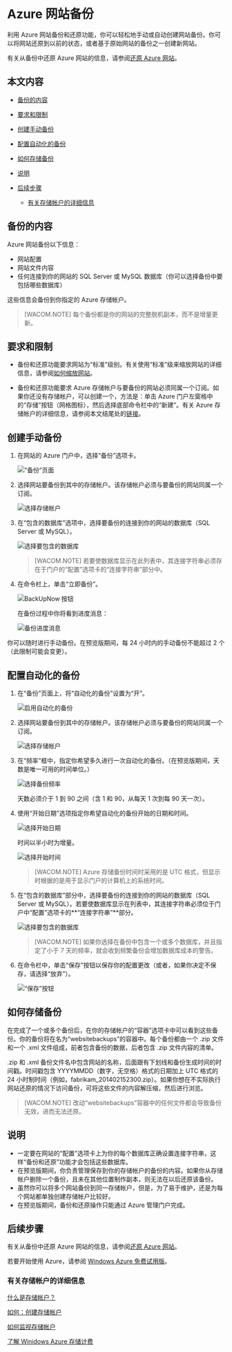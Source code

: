 <properties linkid="web-sites-backup" urlDisplayName="Azure Web Sites Backups" pageTitle="Azure Web Sites Backups" metaKeywords="Azure Web Sites, Backups" description="Learn how to create backups of your Azure web sites." metaCanonical="" services="web-sites" documentationCenter="" title="Azure Web Sites Backups" authors="timamm" solutions="" manager="paulettm" editor="mollybos" />
<tags ms.service="web-sites"
    ms.date=""
    wacn.date=""
    />

# Azure 网站备份

利用 Azure 网站备份和还原功能，你可以轻松地手动或自动创建网站备份。你可以将网站还原到以前的状态，或者基于原始网站的备份之一创建新网站。

有关从备份中还原 Azure 网站的信息，请参阅[还原 Azure 网站][还原 Azure 网站]。

## 本文内容

-   [备份的内容][备份的内容]
-   [要求和限制][要求和限制]
-   [创建手动备份][创建手动备份]
-   [配置自动化的备份][配置自动化的备份]
-   [如何存储备份][如何存储备份]
-   [说明][说明]
-   [后续步骤][后续步骤]

    -   [有关存储帐户的详细信息][有关存储帐户的详细信息]

<a name="whatsbackedup"></a>

## 备份的内容

Azure 网站备份以下信息：

-   网站配置
-   网站文件内容
-   任何连接到你的网站的 SQL Server 或 MySQL 数据库（你可以选择备份中要包括哪些数据库）

这些信息会备份到你指定的 Azure 存储帐户。

> [WACOM.NOTE] 每个备份都是你的网站的完整脱机副本，而不是增量更新。

<a name="requirements"></a>

## 要求和限制

-   备份和还原功能要求网站为“标准”级别。有关使用“标准”级来缩放网站的详细信息，请参阅[如何缩放网站][如何缩放网站]。

-   备份和还原功能要求 Azure 存储帐户与要备份的网站必须同属一个订阅。如果你还没有存储帐户，可以创建一个，方法是：单击 Azure 门户左窗格中的“存储”按钮（网格图标），然后选择底部命令栏中的“新建”。有关 Azure 存储帐户的详细信息，请参阅本文结尾处的[链接][有关存储帐户的详细信息]。

<a name="manualbackup"></a>

## 创建手动备份

1.  在网站的 Azure 门户中，选择“备份”选项卡。

    ![“备份”页面][“备份”页面]

2.  选择网站要备份到其中的存储帐户。该存储帐户必须与要备份的网站同属一个订阅。

    ![选择存储帐户][选择存储帐户]

3.  在“包含的数据库”选项中，选择要备份的连接到你的网站的数据库（SQL Server 或 MySQL）。

    ![选择要包含的数据库][选择要包含的数据库]

    > [WACOM.NOTE] 若要使数据库显示在此列表中，其连接字符串必须存在于门户的“配置”选项卡的“连接字符串”部分中。

4.  在命令栏上，单击“立即备份”。

    ![BackUpNow 按钮][BackUpNow 按钮]

    在备份过程中你将看到进度消息：

    ![备份进度消息][备份进度消息]

你可以随时进行手动备份。在预览版期间，每 24 小时内的手动备份不能超过 2 个（此限制可能会变更）。

<a name="automatedbackups"></a>

## 配置自动化的备份

1.  在“备份”页面上，将“自动化的备份”设置为“开”。

    ![启用自动化的备份][启用自动化的备份]

2.  选择网站要备份到其中的存储帐户。该存储帐户必须与要备份的网站同属一个订阅。

    ![选择存储帐户][选择存储帐户]

3.  在“频率”框中，指定你希望多久进行一次自动化的备份。（在预览版期间，天数是唯一可用的时间单位。）

    ![选择备份频率][选择备份频率]

    天数必须介于 1 到 90 之间（含 1 和 90，从每天 1 次到每 90 天一次）。

4.  使用“开始日期”选项指定你希望自动化的备份开始的日期和时间。

    ![选择开始日期][选择开始日期]

    时间以半小时为增量。

    ![选择开始时间][选择开始时间]

    > [WACOM.NOTE] Azure 存储备份时间时采用的是 UTC 格式，但显示时根据的是用于显示门户的计算机上的系统时间。

5.  在“包含的数据库”部分中，选择要备份的连接到你的网站的数据库（SQL Server 或 MySQL）。若要使数据库显示在列表中，其连接字符串必须位于门户中“配置”选项卡的**“连接字符串”**部分。

    ![选择要包含的数据库][选择要包含的数据库]

    > [WACOM.NOTE] 如果你选择在备份中包含一个或多个数据库，并且指定了小于 7 天的频率，就会收到频繁备份会增加数据库成本的警告。

6.  在命令栏中，单击“保存”按钮以保存你的配置更改（或者，如果你决定不保存，请选择“放弃”）。

    ![“保存”按钮][“保存”按钮]

<a name="aboutbackups"></a>

## 如何存储备份

在完成了一个或多个备份后，在你的存储帐户的“容器”选项卡中可以看到这些备份。你的备份将在名为“websitebackups”的容器中。每个备份都由一个 .zip 文件和一个 .xml 文件组成，前者包含备份的数据，后者包含 .zip 文件内容的清单。

.zip 和 .xml 备份文件名中包含网站的名称，后面跟有下划线和备份生成时间的时间戳。时间戳包含 YYYYMMDD（数字，无空格）格式的日期加上 UTC 格式的 24 小时制时间（例如，fabrikam\_201402152300.zip）。如果你想在不实际执行网站还原的情况下访问备份，可将这些文件的内容解压缩，然后进行浏览。

> [WACOM.NOTE] 改动“websitebackups”容器中的任何文件都会导致备份无效，进而无法还原。

<a name="notes"></a>

## 说明

-   一定要在网站的“配置”选项卡上为你的每个数据库正确设置连接字符串，这样“备份和还原”功能才会包括这些数据库。
-   在预览版期间，你负责管理保存到你的存储帐户的备份的内容。如果你从存储帐户删除一个备份，且未在其他位置制作副本，则无法在以后还原该备份。
-   虽然你可以将多个网站备份到同一存储帐户，但是，为了易于维护，还是为每个网站都单独创建存储帐户比较好。
-   在预览版期间，备份和还原操作只能通过 Azure 管理门户完成。

<a name="nextsteps"></a>

## 后续步骤

有关从备份中还原 Azure 网站的信息，请参阅[还原 Azure 网站][1]。

若要开始使用 Azure，请参阅 [Windows Azure 免费试用版][Windows Azure 免费试用版]。

<a name="moreaboutstorage"></a>

### 有关存储帐户的详细信息

[什么是存储帐户？][什么是存储帐户？]

[如何：创建存储帐户][如何：创建存储帐户]

[如何监视存储帐户][如何监视存储帐户]

[了解 Winidows Azure 存储计费][了解 Winidows Azure 存储计费]

<!-- IMAGES -->

  [还原 Azure 网站]: http://www.windowsazure.cn/zh-cn/documentation/articles/web-sites-restore/
  [备份的内容]: #whatsbackedup
  [要求和限制]: #requirements
  [创建手动备份]: #manualbackup
  [配置自动化的备份]: #automatedbackups
  [如何存储备份]: #aboutbackups
  [说明]: #notes
  [后续步骤]: #nextsteps
  [有关存储帐户的详细信息]: #moreaboutstorage
  [如何缩放网站]: http://www.windowsazure.cn/zh-cn/documentation/articles/web-sites-scale/
  [“备份”页面]: ./media/web-sites-backup/01ChooseBackupsPage.png
  [选择存储帐户]: ./media/web-sites-backup/02ChooseStorageAccount.png
  [选择要包含的数据库]: ./media/web-sites-backup/03IncludedDatabases.png
  [BackUpNow 按钮]: ./media/web-sites-backup/04BackUpNow.png
  [备份进度消息]: ./media/web-sites-backup/05BackupProgress.png
  [启用自动化的备份]: ./media/web-sites-backup/06SetAutomatedBackupOn.png
  [选择备份频率]: ./media/web-sites-backup/07Frequency.png
  [选择开始日期]: ./media/web-sites-backup/08StartDate.png
  [选择开始时间]: ./media/web-sites-backup/09StartTime.png
  [“保存”按钮]: ./media/web-sites-backup/10SaveIcon.png
  [1]: http://www.windowsazure.cn/zh-cn/documentation/articles/web-sites-restore/
  [Windows Azure 免费试用版]: http://azure.microsoft.com/en-us/pricing/free-trial/
  [什么是存储帐户？]: http://www.windowsazure.cn/zh-cn/documentation/articles/storage-whatis-account/
  [如何：创建存储帐户]: http://www.windowsazure.cn/zh-cn/documentation/articles/storage-create-storage-account/
  [如何监视存储帐户]: http://www.windowsazure.cn/zh-cn/documentation/articles/storage-monitor-storage-account/
  [了解 Winidows Azure 存储计费]: http://blogs.msdn.com/b/windowsazurestorage/archive/2010/07/09/understanding-windows-azure-storage-billing-bandwidth-transactions-and-capacity.aspx
